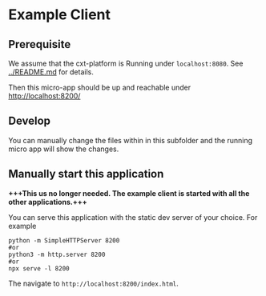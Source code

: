 # Example Client


## Prerequisite
We assume that the cxt-platform is Running under `localhost:8080`.
See [../README.md](../README.md) for details. 

Then this micro-app should be up and reachable under [http://localhost:8200/](http://localhost:8200/)

## Develop
You can manually change the files within in this subfolder and the running micro app will show the changes. 


## Manually start this application
**+++This us no longer needed. The example client is started with all the other applications.+++**

You can serve this application with the static dev server of your choice.
For example

```
python -m SimpleHTTPServer 8200
#or
python3 -m http.server 8200
#or
npx serve -l 8200
```

The navigate to `http://localhost:8200/index.html`.

